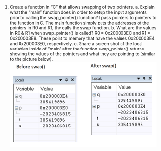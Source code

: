 1. Create a function in “C” that allows swapping of two pointers. 
a. Explain what the “main” function does in order to setup the input arguments prior to 
calling the swap_pointer() function? 
I pass pointers to pointers to the function in C. The main function simply puts the addresses of the pointers in R0 and R1, the calls the swap function.
b. What are the values in R0 & R1 when swap_pointer() is called? 
R0 = 0x200003EC and R1 = 0x200003E8. These point to memory that have the values 0x200003E4 and 0x200003E0, respectively.
c. Share a screen shot of the local variables inside of “main” after the function 
swap_pointer() returns showing the values of the pointers and what they are pointing to 
(similar to the picture below).
![Main Locals before and after](swap.png)
